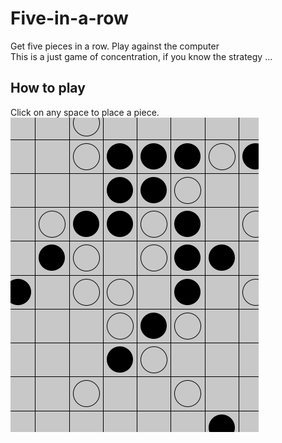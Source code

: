 # Five-in-a-row
Get five pieces in a row. Play against the computer<br>
This is a just game of concentration, if you know the strategy ...
## How to play
Click on any space to place a piece.
<img src="5-in-a-row.PNG" alt="Screenshot"/>
